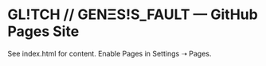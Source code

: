 # GL!TCH // GENΞS!S_FAULT — GitHub Pages Site

See index.html for content. Enable Pages in Settings ➝ Pages.